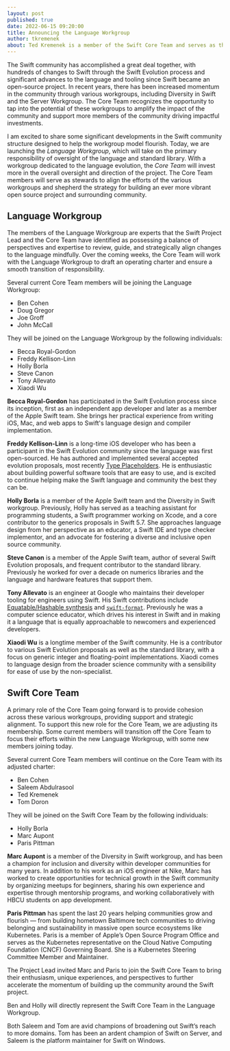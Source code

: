 ```yaml
---
layout: post
published: true
date: 2022-06-15 09:20:00
title: Announcing the Language Workgroup
author: tkremenek
about: Ted Kremenek is a member of the Swift Core Team and serves as the voice of the Project Lead.  Ted manages the Languages and Runtimes group at Apple.
---
```


The Swift community has accomplished a great deal together, with hundreds of changes to Swift through the Swift Evolution process and significant advances to the language and tooling since Swift became an open-source project. In recent years, there has been increased momentum in the community through various workgroups, including Diversity in Swift and the Server Workgroup.  The Core Team recognizes the opportunity to tap into the potential of these workgroups to amplify the impact of the community and support more members of the community driving impactful investments.

I am excited to share some significant developments in the Swift community structure designed to help the workgroup model flourish. Today, we are launching the *Language Workgroup*, which will take on the primary responsibility of oversight of the language and standard library. With a workgroup dedicated to the language evolution, the *Core Team* will invest more in the overall oversight and direction of the project. The Core Team members will serve as stewards to align the efforts of the various workgroups and shepherd the strategy for building an ever more vibrant open source project and surrounding community.

## Language Workgroup

The members of the Language Workgroup are experts that the Swift Project Lead and the Core Team have identified as possessing a balance of perspectives and expertise to review, guide, and strategically align changes to the language mindfully. Over the coming weeks, the Core Team will work with the Language Workgroup to draft an operating charter and ensure a smooth transition of responsibility.

Several current Core Team members will be joining the Language Workgroup:

* Ben Cohen
* Doug Gregor
* Joe Groff
* John McCall

They will be joined on the Language Workgroup by the following individuals:

* Becca Royal-Gordon
* Freddy Kellison-Linn
* Holly Borla
* Steve Canon
* Tony Allevato
* Xiaodi Wu

**Becca Royal-Gordon** has participated in the Swift Evolution process since its inception, first as an independent app developer and later as a member of the Apple Swift team. She brings her practical experience from writing iOS, Mac, and web apps to Swift's language design and compiler implementation.

**Freddy Kellison-Linn** is a long-time iOS developer who has been a participant in the Swift Evolution community since the language was first open-sourced. He has authored and implemented several accepted evolution proposals, most recently [Type Placeholders](https://github.com/swiftlang/swift-evolution/blob/main/proposals/0315-placeholder-types.md). He is enthusiastic about building powerful software tools that are easy to use, and is excited to continue helping make the Swift language and community the best they can be.

**Holly Borla** is a member of the Apple Swift team and the Diversity in Swift workgroup. Previously, Holly has served as a teaching assistant for programming students, a Swift programmer working on Xcode, and a core contributor to the generics proposals in Swift 5.7. She approaches language design from her perspective as an educator, a Swift IDE and type checker implementor, and an advocate for fostering a diverse and inclusive open source community.

**Steve Canon** is a member of the Apple Swift team, author of several Swift Evolution proposals, and frequent contributor to the standard library. Previously he worked for over a decade on numerics libraries and the language and hardware features that support them.

**Tony Allevato**  is an engineer at Google who maintains their developer tooling for engineers using Swift. His Swift contributions include [Equatable/Hashable synthesis](https://github.com/swiftlang/swift-evolution/blob/main/proposals/0185-synthesize-equatable-hashable.md) and [`swift-format`](https://github.com/swiftlang/swift-format). Previously he was a computer science educator, which drives his interest in Swift and in making it a language that is equally approachable to newcomers and experienced developers.

**Xiaodi Wu** is a longtime member of the Swift community. He is a contributor to various Swift Evolution proposals as well as the standard library, with a focus on generic integer and floating-point implementations. Xiaodi comes to language design from the broader science community with a sensibility for ease of use by the non-specialist.

## Swift Core Team

A primary role of the Core Team going forward is to provide cohesion across these various workgroups, providing support and strategic alignment.  To support this new role for the Core Team, we are adjusting its membership.  Some current members will transition off the Core Team to focus their efforts within the new Language Workgroup, with some new members joining today.

Several current Core Team members will continue on the Core Team with its adjusted charter:

* Ben Cohen
* Saleem Abdulrasool
* Ted Kremenek
* Tom Doron

They will be joined on the Swift Core Team by the following individuals:

* Holly Borla
* Marc Aupont
* Paris Pittman

**Marc Aupont** is a member of the Diversity in Swift workgroup, and has been a champion for inclusion and diversity within developer communities for many years. In addition to his work as an iOS engineer at Nike, Marc has worked to create opportunities for technical growth in the Swift community by organizing meetups for beginners, sharing his own experience and expertise through mentorship programs, and working collaboratively with HBCU students on app development.

**Paris Pittman** has spent the last 20 years helping communities grow and flourish — from building hometown Baltimore tech communities to driving belonging and sustainability in massive open source ecosystems like Kubernetes. Paris is a member of Apple’s Open Source Program Office and serves as the Kubernetes representative on the Cloud Native Computing Foundation (CNCF) Governing Board. She is a Kubernetes Steering Committee Member and Maintainer.

The Project Lead invited Marc and Paris to join the Swift Core Team to bring their enthusiasm, unique experiences, and perspectives to further accelerate the momentum of building up the community around the Swift project.

Ben and Holly will directly represent the Swift Core Team in the Language Workgroup.

Both Saleem and Tom are avid champions of broadening out Swift’s reach to more domains.  Tom has been an ardent champion of Swift on Server, and Saleem is the platform maintainer for Swift on Windows.

